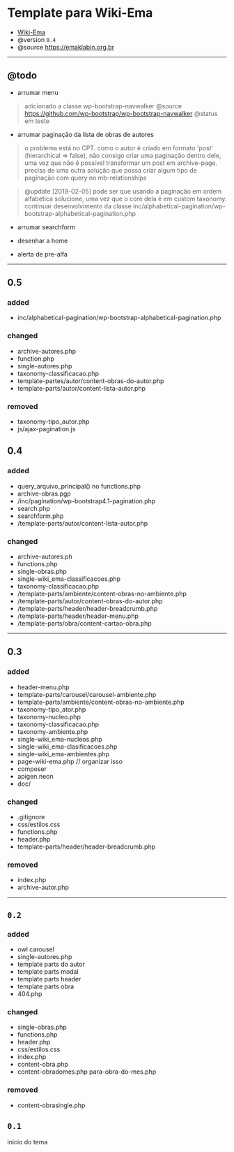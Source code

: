 # Template para Wiki-Ema
- [Wiki-Ema](https://github.com/hgodinho/wiki-ema)
- @version `0.4`
- @source https://emaklabin.org.br

***
## @todo
- arrumar menu 
> adicionado a classe wp-bootstrap-navwalker @source https://github.com/wp-bootstrap/wp-bootstrap-navwalker @status em teste

- arrumar paginação da lista de obras de autores
> o problema está no CPT. como o autor é criado em formato 'post' (hierarchical => false), não consigo criar uma paginação dentro dele, uma vez que não é possivel transformar um post em archive-page. precisa de uma outra solução que possa criar algum tipo de paginação com query no mb-relationships

> @update [2019-02-05] pode ser que usando a paginação em ordem alfabetica solucione, uma vez que o core dela é em custom taxonomy. continuar desenvolvimento da classe inc/alphabetical-pagination/wp-bootstrap-alphabetical-pagination.php

- arrumar searchform 

- desenhar a home

- alerta de pre-alfa

***
## 0.5
### added
- inc/alphabetical-pagination/wp-bootstrap-alphabetical-pagination.php

### changed
- archive-autores.php
- function.php
- single-autores.php
- taxonomy-classificacao.php
- template-partes/autor/content-obras-do-autor.php
- template-parts/autor/content-lista-autor.php

### removed
- taxonomy-tipo_autor.php
- js/ajax-pagination.js


## 0.4
### added
- query_arquivo_principal() no functions.php
- archive-obras.pgp
- /inc/pagination/wp-bootstrap4.1-pagination.php
- search.php
- searchform.php
- /template-parts/autor/content-lista-autor.php

### changed
- archive-autores.ph
- functions.php
- single-obras.php
- single-wiki_ema-classificacoes.php
- taxonomy-classificacao.php
- /template-parts/ambiente/content-obras-no-ambiente.php
- /template-parts/autor/content-obras-do-autor.php
- /template-parts/header/header-breadcrumb.php
- /template-parts/header/header-menu.php
- /template-parts/obra/content-cartao-obra.php

***
## 0.3
### added
- header-menu.php
- template-parts/carousel/carousel-ambiente.php
- template-parts/ambiente/content-obras-no-ambiente.php
- taxonomy-tipo_ator.php
- taxonomy-nucleo.php
- taxonomy-classificacao.php
- taxonomy-ambiente.php
- single-wiki_ema-nucleos.php
- single-wiki_ema-clasificacoes.php
- single-wiki_ema-ambientes.php
- page-wiki-ema.php // organizar isso
- composer
- apigen.neon
- doc/

### changed
- .gitignore
- css/estilos.css
- functions.php
- header.php
- template-parts/header/header-breadcrumb.php

### removed
- index.php
- archive-autor.php

***
## `0.2`
### added
- owl carousel
- single-autores.php
- template parts do autor
- template parts modal
- template parts header
- template parts obra
- 404.php

### changed
- single-obras.php
- functions.php
- header.php
- css/estilos.css
- index.php
- content-obra.php
- content-obradomes.php para-obra-do-mes.php

### removed
- content-obrasingle.php


## `0.1`
inicio do tema